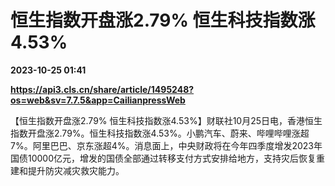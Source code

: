 # 恒生指数开盘涨2.79% 恒生科技指数涨4.53%

**2023-10-25 01:41**

**https://api3.cls.cn/share/article/1495248?os=web&sv=7.7.5&app=CailianpressWeb**

【恒生指数开盘涨2.79% 恒生科技指数涨4.53%】财联社10月25日电，香港恒生指数开盘涨2.79%。恒生科技指数涨4.53%。小鹏汽车、蔚来、哔哩哔哩涨超7%。阿里巴巴、京东涨超4%。消息面上，中央财政将在今年四季度增发2023年国债10000亿元，增发的国债全部通过转移支付方式安排给地方，支持灾后恢复重建和提升防灾减灾救灾能力。